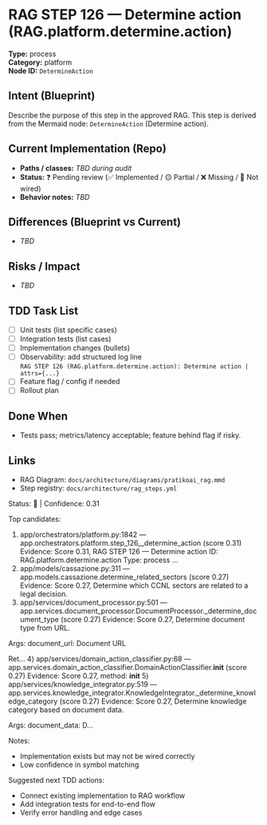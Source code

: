 # RAG STEP 126 — Determine action (RAG.platform.determine.action)

**Type:** process  
**Category:** platform  
**Node ID:** `DetermineAction`

## Intent (Blueprint)
Describe the purpose of this step in the approved RAG. This step is derived from the Mermaid node: `DetermineAction` (Determine action).

## Current Implementation (Repo)
- **Paths / classes:** _TBD during audit_
- **Status:** ❓ Pending review (✅ Implemented / 🟡 Partial / ❌ Missing / 🔌 Not wired)
- **Behavior notes:** _TBD_

## Differences (Blueprint vs Current)
- _TBD_

## Risks / Impact
- _TBD_

## TDD Task List
- [ ] Unit tests (list specific cases)
- [ ] Integration tests (list cases)
- [ ] Implementation changes (bullets)
- [ ] Observability: add structured log line  
  `RAG STEP 126 (RAG.platform.determine.action): Determine action | attrs={...}`
- [ ] Feature flag / config if needed
- [ ] Rollout plan

## Done When
- Tests pass; metrics/latency acceptable; feature behind flag if risky.

## Links
- RAG Diagram: `docs/architecture/diagrams/pratikoai_rag.mmd`
- Step registry: `docs/architecture/rag_steps.yml`


<!-- AUTO-AUDIT:BEGIN -->
Status: 🔌  |  Confidence: 0.31

Top candidates:
1) app/orchestrators/platform.py:1842 — app.orchestrators.platform.step_126__determine_action (score 0.31)
   Evidence: Score 0.31, RAG STEP 126 — Determine action
ID: RAG.platform.determine.action
Type: process ...
2) app/models/cassazione.py:311 — app.models.cassazione.determine_related_sectors (score 0.27)
   Evidence: Score 0.27, Determine which CCNL sectors are related to a legal decision.
3) app/services/document_processor.py:501 — app.services.document_processor.DocumentProcessor._determine_document_type (score 0.27)
   Evidence: Score 0.27, Determine document type from URL.

Args:
    document_url: Document URL
    
Ret...
4) app/services/domain_action_classifier.py:68 — app.services.domain_action_classifier.DomainActionClassifier.__init__ (score 0.27)
   Evidence: Score 0.27, method: __init__
5) app/services/knowledge_integrator.py:519 — app.services.knowledge_integrator.KnowledgeIntegrator._determine_knowledge_category (score 0.27)
   Evidence: Score 0.27, Determine knowledge category based on document data.

Args:
    document_data: D...

Notes:
- Implementation exists but may not be wired correctly
- Low confidence in symbol matching

Suggested next TDD actions:
- Connect existing implementation to RAG workflow
- Add integration tests for end-to-end flow
- Verify error handling and edge cases
<!-- AUTO-AUDIT:END -->